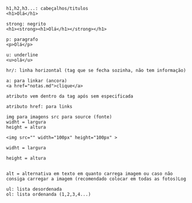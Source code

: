     h1,h2,h3...: cabeçalhos/titulos
    <h1>Olá</h1>

    strong: negrito
    <h1><strong><h1>Olá</h1></strong></h1>

    p: paragrafo
    <p>Olá</p>

    u: underline
    <u>olá</u>

    hr/: linha horizontal (tag que se fecha sozinha, não tem informação)

    a: para linkar (ancora)
    <a href="notas.md">clique</a>

    atributo vem dentro da tag após sem especificada

    atributo href: para links

    img para imagens src para source (fonte)
    widht = largura
    height = altura

    <img src="" width="100px" height="100px" >

    widht = largura

    height = altura


    alt = alternativa em texto em quanto carrega imagem ou caso não consiga carregar a imagem (recomendado colocar em todas as fotos)Log

    ul: lista desordenada
    ol: lista ordenanda (1,2,3,4...)
